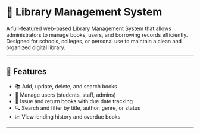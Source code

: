 # 📘 Library Management System

A full-featured web-based Library Management System that allows administrators to manage books, users, and borrowing records efficiently. Designed for schools, colleges, or personal use to maintain a clean and organized digital library.

---

## 🚀 Features

- 📚 Add, update, delete, and search books
- 👥 Manage users (students, staff, admins)
- 📖 Issue and return books with due date tracking
- 🔍 Search and filter by title, author, genre, or status
- 📈 View lending history and overdue books

---


